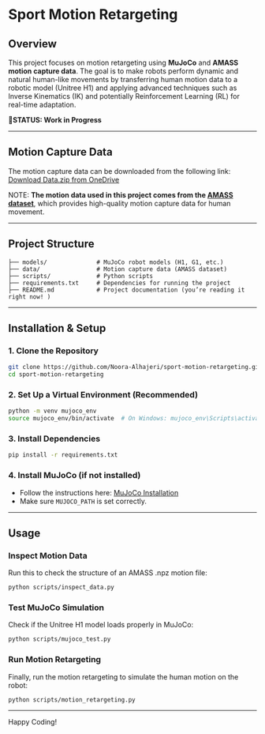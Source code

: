 # **Sport Motion Retargeting**  

## **Overview**  
This project focuses on motion retargeting using **MuJoCo** and **AMASS motion capture data**. The goal is to make robots perform dynamic and natural human-like movements by transferring human motion data to a robotic model (Unitree H1) and applying advanced techniques such as Inverse Kinematics (IK) and potentially Reinforcement Learning (RL) for real-time adaptation.  

🚧**STATUS: Work in Progress**

---
## Motion Capture Data
The motion capture data can be downloaded from the following link:
[Download Data.zip from OneDrive](https://mbzuaiac-my.sharepoint.com/:u:/g/personal/noora_alhajeri_mbzuai_ac_ae1/EThi8eRnjjJMv9jtxGnR5VwB27gOKf1keogjP0VDRkN9iA?e=iJF5h8)

NOTE: **The motion data used in this project comes from the [AMASS dataset](https://amass.is.tue.mpg.de/)**, which provides high-quality motion capture data for human movement.  

---

## **Project Structure**  
```
├── models/              # MuJoCo robot models (H1, G1, etc.)
├── data/                # Motion capture data (AMASS dataset)
├── scripts/             # Python scripts
├── requirements.txt     # Dependencies for running the project
├── README.md            # Project documentation (you’re reading it right now! )
```
---

## **Installation & Setup**  

### **1. Clone the Repository**  
```bash
git clone https://github.com/Noora-Alhajeri/sport-motion-retargeting.git
cd sport-motion-retargeting
```

### **2. Set Up a Virtual Environment (Recommended)**  
```bash
python -m venv mujoco_env
source mujoco_env/bin/activate  # On Windows: mujoco_env\Scripts\activate
```

### **3. Install Dependencies**  
```bash
pip install -r requirements.txt
```

### **4. Install MuJoCo (if not installed)**  
- Follow the instructions here: [MuJoCo Installation](https://mujoco.readthedocs.io/en/latest/)
- Make sure `MUJOCO_PATH` is set correctly.

---

## **Usage**  
### **Inspect Motion Data**  
Run this to check the structure of an AMASS .npz motion file:
```bash
python scripts/inspect_data.py
```

### **Test MuJoCo Simulation** 
Check if the Unitree H1 model loads properly in MuJoCo:
```bash
python scripts/mujoco_test.py
```

### **Run Motion Retargeting**  
Finally, run the motion retargeting to simulate the human motion on the robot:
```bash
python scripts/motion_retargeting.py
```
---

Happy Coding! 

